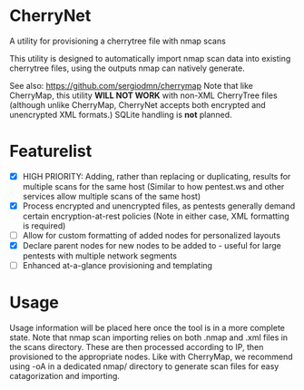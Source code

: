 # CherryNet
A utility for provisioning a cherrytree file with nmap scans

This utility is designed to automatically import nmap scan data into existing cherrytree files, using the outputs nmap can natively generate. 

See also: https://github.com/sergiodmn/cherrymap
Note that like CherryMap, this utility **WILL NOT WORK** with non-XML CherryTree files (although unlike CherryMap, CherryNet accepts both encrypted and unencrypted XML formats.) SQLite handling is **not** planned.  

# Featurelist
- [X] HIGH PRIORITY: Adding, rather than replacing or duplicating, results for multiple scans for the same host (Similar to how pentest.ws and other services allow multiple scans of the same host)
- [X] Process encrypted and unencrypted files, as pentests generally demand certain encryption-at-rest policies (Note in either case, XML formatting is required)
- [ ] Allow for custom formatting of added nodes for personalized layouts
- [X] Declare parent nodes for new nodes to be added to - useful for large pentests with multiple network segments
- [ ] Enhanced at-a-glance provisioning and templating

# Usage
Usage information will be placed here once the tool is in a more complete state. 
Note that nmap scan importing relies on both .nmap and .xml files in the scans directory. These are then processed according to IP, then provisioned to the appropriate nodes. Like with CherryMap, we recommend using -oA in a dedicated nmap/ directory to generate scan files for easy catagorization and importing. 
